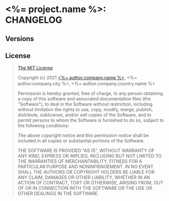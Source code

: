# <%= project.name %>: CHANGELOG

## Versions

## <a name="license">License</a>

>
> [The MIT License](https://opensource.org/licenses/MIT)
>
> Copyright (c) 2021 [<%= author.company.name %>](<%= author.company.url %>), <%= author.company.city %>, <%= author.company.country.name %> <img src="https://github.com/hampusborgos/country-flags/raw/main/svg/<% author.company.country.code %>.svg" width="16" />
>
> Permission is hereby granted, free of charge, to any person obtaining a copy
> of this software and associated documentation files (the "Software"), to deal
> in the Software without restriction, including without limitation the rights
> to use, copy, modify, merge, publish, distribute, sublicense, and/or sell
> copies of the Software, and to permit persons to whom the Software is
> furnished to do so, subject to the following conditions:
>
> The above copyright notice and this permission notice shall be included in all
> copies or substantial portions of the Software.
>
> THE SOFTWARE IS PROVIDED "AS IS", WITHOUT WARRANTY OF ANY KIND, EXPRESS OR
> IMPLIED, INCLUDING BUT NOT LIMITED TO THE WARRANTIES OF MERCHANTABILITY,
> FITNESS FOR A PARTICULAR PURPOSE AND NONINFRINGEMENT. IN NO EVENT SHALL THE
>AUTHORS OR COPYRIGHT HOLDERS BE LIABLE FOR ANY CLAIM, DAMAGES OR OTHER
> LIABILITY, WHETHER IN AN ACTION OF CONTRACT, TORT OR OTHERWISE, ARISING FROM,
> OUT OF OR IN CONNECTION WITH THE SOFTWARE OR THE USE OR OTHER DEALINGS IN THE
> SOFTWARE.
>
